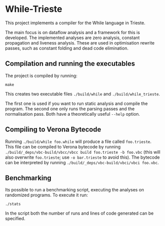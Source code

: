 # While-Trieste

This project implements a compiler for the While language in Trieste.

The main focus is on dataflow analysis and a framework for this is developed. The implemented analyses are zero analysis, constant propagation and liveness analysis. These are used in optimisation rewrite passes, such as constant folding and dead code elimination.

## Compilation and running the executables
The project is compiled by running:

```
make
```

This creates two executable files `./build/while` and `./build/while_trieste`.

The first one is used if you want to run static analysis and compile the program.
The second one only runs the parsing passes and the normalisation pass. Both have a
theoretically useful `--help` option.

## Compiling to Verona Bytecode

Running `./build/while foo.while` will produce a file called `foo.trieste`. This
file can be compiled to Verona bytecode by running
`./build/_deps/vbc-build/vbcc/vbcc build foo.trieste -b foo.vbc` (this will also
overwrite `foo.trieste`; use `-o bar.trieste` to avoid this). The bytecode can
be interpreted by running `./build/_deps/vbc-build/vbci/vbci foo.vbc`.

## Benchmarking
Its possible to run a benchmarking script, executing the analyses on randomized programs.
To execute it run:
```
./stats
```
In the script both the number of runs and lines of code generated can be specified.
